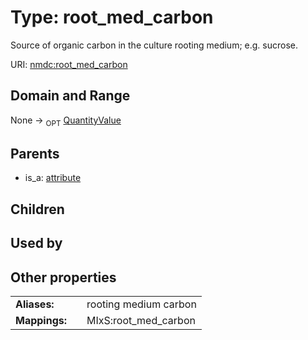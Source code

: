 
# Type: root_med_carbon


Source of organic carbon in the culture rooting medium; e.g. sucrose.

URI: [nmdc:root_med_carbon](https://microbiomedata/meta/root_med_carbon)


## Domain and Range

None ->  <sub>OPT</sub> [QuantityValue](QuantityValue.md)

## Parents

 *  is_a: [attribute](attribute.md)

## Children


## Used by


## Other properties

|  |  |  |
| --- | --- | --- |
| **Aliases:** | | rooting medium carbon |
| **Mappings:** | | MIxS:root_med_carbon |

